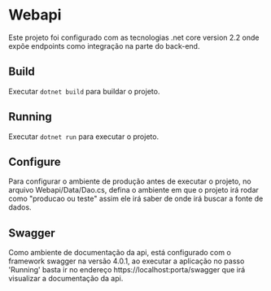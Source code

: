 # Webapi

Este projeto foi configurado com as tecnologias .net core version 2.2 onde expõe endpoints como integração na parte do back-end.

## Build

Executar `dotnet build` para buildar o projeto.

## Running

Executar `dotnet run` para executar o projeto.

## Configure

Para configurar o ambiente de produção antes de executar o projeto, no arquivo Webapi/Data/Dao.cs, defina o ambiente em que o projeto irá rodar como "producao ou teste" assim ele irá saber de onde irá buscar a fonte de dados.

## Swagger 

Como ambiente de documentação da api, está configurado com o framework swagger na versão 4.0.1, ao executar a aplicação no passo 'Running' basta ir no endereço https://localhost:porta/swagger que irá visualizar a documentação da api.
